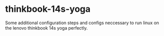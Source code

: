 # thinkbook-14s-yoga
Some additional configuration steps and configs neccessary to run linux on the lenovo thinkbook 14s yoga perfectly.
